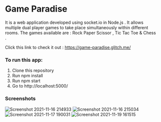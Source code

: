 # Game Paradise
 It is a web application developed using socket.io in Node.js . It allows multiple dual player games to take place simultaneously within different rooms. The games available are : Rock Paper Scissor , Tic Tac Toe & Chess .
 
 Click this link to check it out : https://game-paradise.glitch.me/
 
 ### To run this app:
  1. Clone this repository
  2. Run npm install
  3. Run npm start
  4. Go to http://localhost:5000/
 
 ### Screenshots
 
![Screenshot 2021-11-16 214933](https://user-images.githubusercontent.com/65387738/142023814-fc348573-5e43-47dc-8ee0-89df0a19a0ee.png)
![Screenshot 2021-11-16 215034](https://user-images.githubusercontent.com/65387738/142023937-70a76935-13ef-43d2-b50b-3c6994f9969a.png)
![Screenshot 2021-11-17 190031](https://user-images.githubusercontent.com/65387738/142210054-b3710da4-a431-4c6c-ba84-4d470d029b1b.png)
![Screenshot 2021-11-19 161515](https://user-images.githubusercontent.com/65387738/142610160-6a7c339e-1125-4723-b2d1-e94bad2bbb2e.png)
